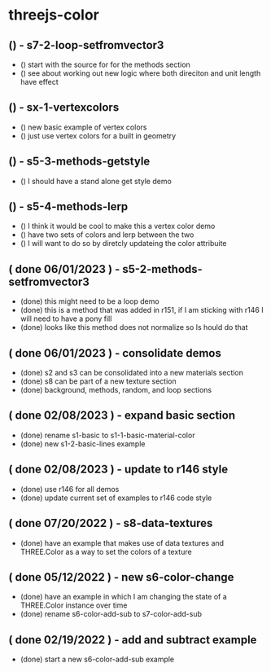 # threejs-color

<!-- LOOP SECTION -->

## () - s7-2-loop-setfromvector3
* () start with the source for for the methods section
* () see about working out new logic where both direciton and unit length have effect

<!-- VERTEX COLOR SECTION -->

## () - sx-1-vertexcolors
* () new basic example of vertex colors
* () just use vertex colors for a built in geometry


<!-- BASIC SECTION -->

<!-- METHODS SECTION -->

## () - s5-3-methods-getstyle
* () I should have a stand alone get style demo

## () - s5-4-methods-lerp
* () I think it would be cool to make this a vertex color demo
* () have two sets of colors and lerp between the two
* () I will want to do so by diretcly updateing the color attribuite

<!-- DONE -->

## ( done 06/01/2023 ) - s5-2-methods-setfromvector3
* (done) this might need to be a loop demo
* (done) this is a method that was added in r151, if I am sticking with r146 I will need to have a pony fill
* (done) looks like this method does not normalize so Is hould do that

## ( done 06/01/2023 ) - consolidate demos
* (done) s2 and s3 can be consolidated into a new materials section
* (done) s8 can be part of a new texture section
* (done) background, methods, random, and loop sections

## ( done 02/08/2023 ) - expand basic section
* (done) rename s1-basic to s1-1-basic-material-color
* (done) new s1-2-basic-lines example

## ( done 02/08/2023 ) - update to r146 style
* (done) use r146 for all demos
* (done) update current set of examples to r146 code style

## ( done 07/20/2022 ) - s8-data-textures
* (done) have an example that makes use of data textures and THREE.Color as a way to set the colors of a texture

## ( done 05/12/2022 ) - new s6-color-change
* (done) have an example in which I am changing the state of a THREE.Color instance over time
* (done) rename s6-color-add-sub to s7-color-add-sub

## ( done 02/19/2022 ) - add and subtract example
* (done) start a new s6-color-add-sub example